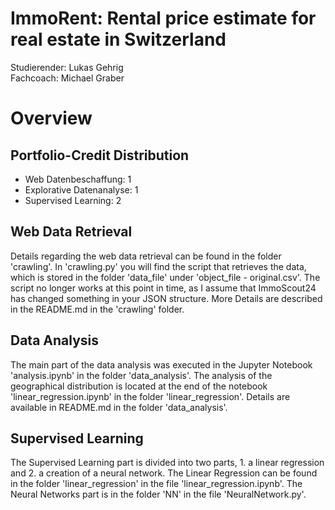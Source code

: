 # ImmoRent: Rental price estimate for real estate in Switzerland

Studierender: Lukas Gehrig  
Fachcoach: Michael Graber  

# Overview

## Portfolio-Credit Distribution

- Web Datenbeschaffung: 1
- Explorative Datenanalyse: 1
- Supervised Learning: 2

## Web Data Retrieval

Details regarding the web data retrieval can be found in the folder 'crawling'. In 'crawling.py' you will find the script that retrieves the data, which is stored in the folder 'data_file' under 'object_file - original.csv'.
The script no longer works at this point in time, as I assume that ImmoScout24 has changed something in your JSON structure. More Details are described in the README.md in the 'crawling' folder.

## Data Analysis

The main part of the data analysis was executed in the Jupyter Notebook 'analysis.ipynb' in the folder 'data_analysis'. The analysis of the geographical distribution is located at the end of the notebook 'linear_regression.ipynb' in the folder 'linear_regression'.
Details are available in README.md in the folder 'data_analysis'.

## Supervised Learning

The Supervised Learning part is divided into two parts, 1. a linear regression and 2. a creation of a neural network.
The Linear Regression can be found in the folder 'linear_regression' in the file 'linear_regression.ipynb'.
The Neural Networks part is in the folder 'NN' in the file 'NeuralNetwork.py'.
